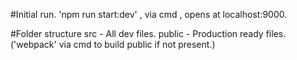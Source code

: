 #Initial run.
'npm run start:dev' , via cmd , opens at localhost:9000.

#Folder structure
src - All dev files.
public - Production ready files. ('webpack' via cmd to build public if not present.)
